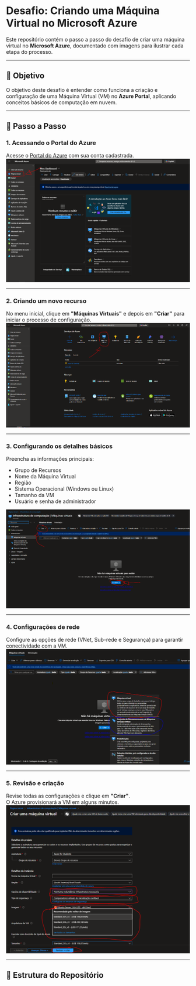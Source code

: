 # Desafio: Criando uma Máquina Virtual no Microsoft Azure

Este repositório contém o passo a passo do desafio de criar uma máquina virtual no **Microsoft Azure**, documentado com imagens para ilustrar cada etapa do processo.

---

## 📌 Objetivo
O objetivo deste desafio é entender como funciona a criação e configuração de uma Máquina Virtual (VM) no **Azure Portal**, aplicando conceitos básicos de computação em nuvem.

---

## 🚀 Passo a Passo

### 1. Acessando o Portal do Azure
Acesse o [Portal do Azure](https://portal.azure.com) com sua conta cadastrada.  
![Passo 1](/images/Criação_VM_P1.PNG)

---

### 2. Criando um novo recurso
No menu inicial, clique em **"Máquinas Virtuais"** e depois em **"Criar"** para iniciar o processo de configuração.  
![Passo 2](/images/Criação_VM_P2.PNG)

---

### 3. Configurando os detalhes básicos
Preencha as informações principais:
- Grupo de Recursos  
- Nome da Máquina Virtual  
- Região  
- Sistema Operacional (Windows ou Linux)  
- Tamanho da VM  
- Usuário e senha de administrador  

![Passo 3](/images/Criação_VM_P3.PNG)

---

### 4. Configurações de rede
Configure as opções de rede (VNet, Sub-rede e Segurança) para garantir conectividade com a VM.  
![Passo 4](/images/Criação_VM_P4.PNG)

---

### 5. Revisão e criação
Revise todas as configurações e clique em **"Criar"**.  
O Azure provisionará a VM em alguns minutos.  
![Passo 5](/images/Criação_VM_P5.PNG)

---

## 📂 Estrutura do Repositório

